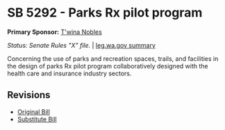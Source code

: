 # SB 5292 - Parks Rx pilot program
**Primary Sponsor:** [T'wina Nobles](/person/leg/t'wina.nobles.md)

*Status: Senate Rules "X" file.* | [leg.wa.gov summary](https://app.leg.wa.gov/billsummary?BillNumber=5292&Year=2021)

Concerning the use of parks and recreation spaces, trails, and facilities in the design of parks Rx pilot program collaboratively designed with the health care and insurance industry sectors.

## Revisions
* [Original Bill](1/)
* [Substitute Bill](S/)